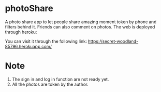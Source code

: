 # photoShare
A photo share app to let people share amazing moment token by phone and filters behind it. Friends can also comment on photos.
The web is deployed through heroku:

You can visit it through the following link:
https://secret-woodland-85796.herokuapp.com/

# Note
1. The sign in and log in function are not ready yet.
2. All the photos are token by the author.
